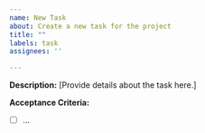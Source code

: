 ```yaml
---
name: New Task
about: Create a new task for the project
title: ""
labels: task
assignees: ''

---
```


**Description:**
[Provide details about the task here.]

**Acceptance Criteria:**
- [ ] ...